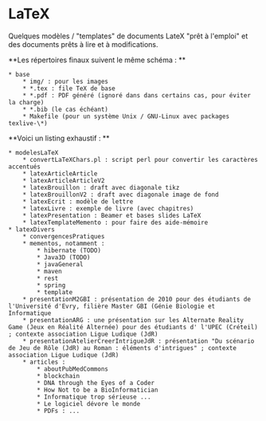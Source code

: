 # LaTeX

Quelques modèles / "templates" de documents LateX "prêt à l'emploi" et des documents prêts à lire et à modifications. 

**Les répertoires finaux suivent le même schéma : **

    * base
        * img/ : pour les images
        * *.tex : file TeX de base
        * *.pdf : PDF généré (ignoré dans dans certains cas, pour éviter la charge)
        * *.bib (le cas échéant)
        * Makefile (pour un système Unix / GNU-Linux avec packages texlive-\*)


**Voici un listing exhaustif : **

    * modelesLaTeX
        * convertLaTeXChars.pl : script perl pour convertir les caractères accentués
        * latexArticleArticle
        * latexArticleArticleV2
        * latexBrouillon : draft avec diagonale tikz
        * latexBrouillonV2 : draft avec diagonale image de fond
        * latexEcrit : modèle de lettre
        * latexLivre : exemple de livre (avec chapitres)
        * latexPresentation : Beamer et bases slides LaTeX
        * latexTemplateMemento : pour faire des aide-mémoire
    * latexDivers
        * convergencesPratiques
        * mementos, notamment : 
            * hibernate (TODO)
            * Java3D (TODO)
            * javaGeneral
            * maven
            * rest
            * spring
            * template
        * presentationM2GBI : présentation de 2010 pour des étudiants de l'Université d'Evry, filière Master GBI (Génie Biologie et Informatique
        * presentationARG : une présentation sur les Alternate Reality Game (Jeux en Réalité Alternée) pour des étudiants d' l'UPEC (Créteil) ; contexte association Ligue Ludique (JdR)
        * presentationAtelierCreerIntrigueJdR : présentation "Du scénario de Jeu de Rôle (JdR) au Roman : éléments d'intrigues" ; contexte association Ligue Ludique (JdR)
        * articles : 
            * aboutPubMedCommons
            * blockchain
            * DNA through the Eyes of a Coder
            * How Not to be a BioInformatician
            * Informatique trop sérieuse ...
            * Le logiciel dévore le monde
            * PDFs : ...
        
	